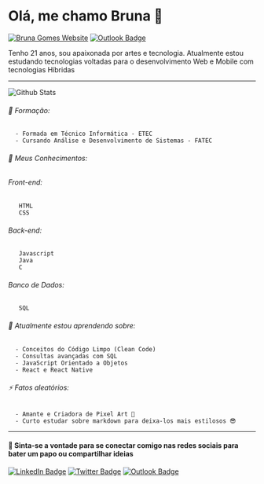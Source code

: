 # Olá, me chamo Bruna 👋
[![Bruna Gomes Website](https://img.shields.io/badge/Acessar-Meu_Site-42c98e?style=for-the-badge&logoColor=b823ea)](https://littlebru.github.io/)
[![Outlook Badge](https://img.shields.io/badge/Enviar-Email-ec454d?style=for-the-badge&logo=Gmail&logoColor=white&link=mailto:brunaclegomes@outlook.com)](mailto:brunaclegomes@outlook.com)

 <p>Tenho 21 anos, sou apaixonada por artes e tecnologia. 
 Atualmente estou estudando tecnologias voltadas para o desenvolvimento Web e Mobile com tecnologias Híbridas</p>
    
----------------

![Github Stats](https://github-readme-stats.vercel.app/api?username=littlebru&show_icons=true)

###### 📒 Formação:
      - Formada em Técnico Informática - ETEC 
      - Cursando Análise e Desenvolvimento de Sistemas - FATEC
      
###### 🧠 Meus Conhecimentos:
###### Front-end:
       HTML
       CSS 
###### Back-end:
       Javascript
       Java
       C
###### Banco de Dados:
       SQL
      
###### 🌱 Atualmente estou aprendendo sobre:
      - Conceitos do Código Limpo (Clean Code)
      - Consultas avançadas com SQL
      - JavaScript Orientado a Objetos
      - React e React Native     
      
###### ⚡ Fatos aleatórios:
      - Amante e Criadora de Pixel Art 💜
      - Curto estudar sobre markdown para deixa-los mais estilosos 😎
      
-----------------------

#### 💬 Sinta-se a vontade para se conectar comigo nas redes sociais para bater um papo ou compartilhar ideias

[![LinkedIn Badge](https://img.shields.io/badge/LinkedIn-1ca0f1?style=for-the-badge&labelColor=1ca0f1&logo=LinkedIn&logoColor=white&border-radius=20px)](https://www.linkedin.com/in/bruna-gomes-a8739014b?trk=people-guest_people_search-card)
[![Twitter Badge](https://img.shields.io/badge/Twitter-1ca0f1?style=for-the-badge&labelColor=1ca0f1&logo=Twitter&logoColor=white&border-radius=20px)](https://twitter.com/__littlebru?s=09)
[![Outlook Badge](https://img.shields.io/badge/Enviar-Email-ec454d?style=for-the-badge&logo=Gmail&logoColor=white&link=mailto:brunaclegomes@outlook.com)](mailto:brunaclegomes@outlook.com)
      
<!--

Here are some ideas to get you started:

- 🔭 I’m currently working on ...
- 🌱 I’m currently learning ...
- 👯 I’m looking to collaborate on ...
- 🤔 I’m looking for help with ...
- 💬 Ask me about ...
- 📫 How to reach me: ...
- 😄 Pronouns: ...
- ⚡ Fun fact: ...
-->

